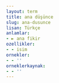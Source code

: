 ```yaml
---
layout: term
title: ana düşünce
slug: ana-dusunce
lisan: Türkçe
anlamlar:
- ► ana fikir
ozellikler:
- - isim
ornekler:
- - ''
orneklerkaynak:
- - ''
---
```

